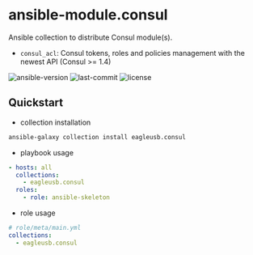 # ansible-module.consul

Ansible collection to distribute Consul module(s).

- `consul_acl`: Consul tokens, roles and policies management with the newest API (Consul >= 1.4)

![ansible-version](https://img.shields.io/badge/ansible-v2.9+-green.svg)
![last-commit](https://img.shields.io/github/last-commit/eagleusb/ansible-module.consul)
![license](https://img.shields.io/github/license/eagleusb/ansible-module.consul)

## Quickstart

- collection installation

```bash
ansible-galaxy collection install eagleusb.consul
```

- playbook usage

```yml
- hosts: all
  collections:
    - eagleusb.consul
  roles:
    - role: ansible-skeleton
```

- role usage

```yml
# role/meta/main.yml
collections:
  - eagleusb.consul
```

